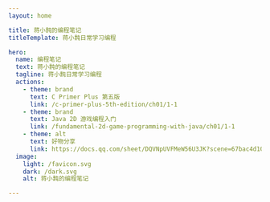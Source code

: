 ```yaml
---
layout: home

title: 蒋小霕的编程笔记
titleTemplate: 蒋小霕日常学习编程

hero:
  name: 编程笔记
  text: 蒋小霕的编程笔记
  tagline: 蒋小霕日常学习编程
  actions:
    - theme: brand
      text: C Primer Plus 第五版
      link: /c-primer-plus-5th-edition/ch01/1-1
    - theme: brand
      text: Java 2D 游戏编程入门
      link: /fundamental-2d-game-programming-with-java/ch01/1-1
    - theme: alt
      text: 好物分享
      link: https://docs.qq.com/sheet/DQVNpUVFMeW56U3JK?scene=67bac4d10ad095a9b618e290PXNXu1&tab=BB08J2
  image:
    light: /favicon.svg
    dark: /dark.svg
    alt: 蒋小霕的编程笔记

---
```

<style>
:root {
  --vp-home-hero-name-color: transparent;
  --vp-home-hero-name-background: -webkit-linear-gradient(120deg, #5367f2 30%, #41d1ff);

  --vp-home-hero-image-background-image: linear-gradient(-45deg, #5367f2 50%, #41d1ff 50%);
  --vp-home-hero-image-filter: blur(60px);
}

.dark {
  --vp-c-brand-1: #5367f2;
  --vp-c-brand-2: #5260f2;
  --vp-c-brand-3: #2f48a3;
  /* 标题渐变色 以下是官方主题色*/
  --vp-home-hero-name-color: transparent;
  --vp-home-hero-name-background: -webkit-linear-gradient(120deg, #5367f2, #41d1ff);

  /*图标背景渐变色 以下是官方主题色*/
  --vp-home-hero-image-background-image: linear-gradient(-45deg, #1b1b1f 50%, #223fc6 50%);
  --vp-home-hero-image-filter: blur(40px);
}

@media (min-width: 500px) {
  :root {
    --vp-home-hero-image-filter: blur(70px);
  }
}

@media (min-width: 700px) {
  :root {
    --vp-home-hero-image-filter: blur(85px);
  }
}
</style>
